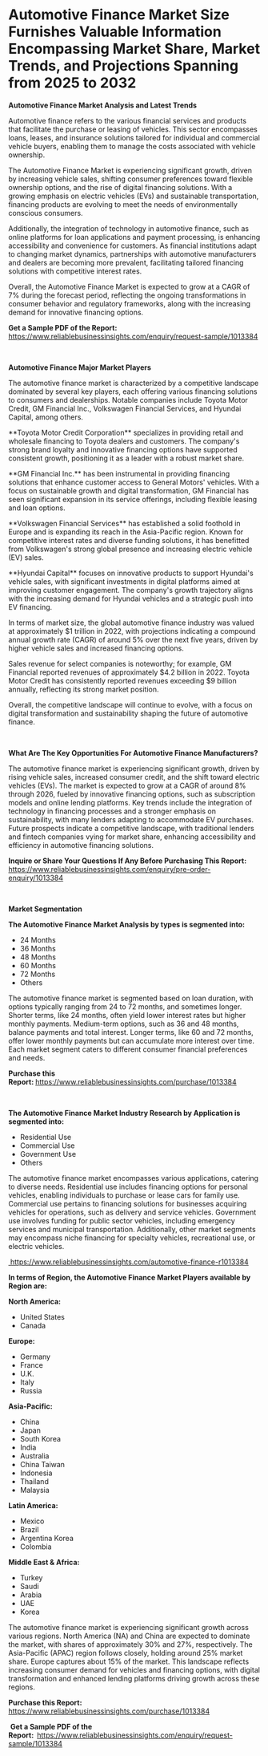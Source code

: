 <p><h1>Automotive Finance Market Size Furnishes Valuable Information Encompassing Market Share, Market Trends, and Projections Spanning from 2025 to 2032</h1></p><p><strong>Automotive Finance Market Analysis and Latest Trends</strong></p>
<p><p>Automotive finance refers to the various financial services and products that facilitate the purchase or leasing of vehicles. This sector encompasses loans, leases, and insurance solutions tailored for individual and commercial vehicle buyers, enabling them to manage the costs associated with vehicle ownership. </p><p>The Automotive Finance Market is experiencing significant growth, driven by increasing vehicle sales, shifting consumer preferences toward flexible ownership options, and the rise of digital financing solutions. With a growing emphasis on electric vehicles (EVs) and sustainable transportation, financing products are evolving to meet the needs of environmentally conscious consumers. </p><p>Additionally, the integration of technology in automotive finance, such as online platforms for loan applications and payment processing, is enhancing accessibility and convenience for customers. As financial institutions adapt to changing market dynamics, partnerships with automotive manufacturers and dealers are becoming more prevalent, facilitating tailored financing solutions with competitive interest rates. </p><p>Overall, the Automotive Finance Market is expected to grow at a CAGR of 7% during the forecast period, reflecting the ongoing transformations in consumer behavior and regulatory frameworks, along with the increasing demand for innovative financing options.</p></p>
<p><strong>Get a Sample PDF of the Report:&nbsp;</strong> <a href="https://www.reliablebusinessinsights.com/enquiry/request-sample/1013384?utm_campaign=3524&utm_medium=2&utm_source=Github&utm_content=ia&utm_term=17042025&utm_id=automotive-finance">https://www.reliablebusinessinsights.com/enquiry/request-sample/1013384</a></p>
<p>&nbsp;</p>
<p><strong>Automotive Finance Major Market Players</strong></p>
<p><p>The automotive finance market is characterized by a competitive landscape dominated by several key players, each offering various financing solutions to consumers and dealerships. Notable companies include Toyota Motor Credit, GM Financial Inc., Volkswagen Financial Services, and Hyundai Capital, among others.</p><p>**Toyota Motor Credit Corporation** specializes in providing retail and wholesale financing to Toyota dealers and customers. The company's strong brand loyalty and innovative financing options have supported consistent growth, positioning it as a leader with a robust market share. </p><p>**GM Financial Inc.** has been instrumental in providing financing solutions that enhance customer access to General Motors' vehicles. With a focus on sustainable growth and digital transformation, GM Financial has seen significant expansion in its service offerings, including flexible leasing and loan options.</p><p>**Volkswagen Financial Services** has established a solid foothold in Europe and is expanding its reach in the Asia-Pacific region. Known for competitive interest rates and diverse funding solutions, it has benefitted from Volkswagen's strong global presence and increasing electric vehicle (EV) sales.</p><p>**Hyundai Capital** focuses on innovative products to support Hyundai's vehicle sales, with significant investments in digital platforms aimed at improving customer engagement. The company's growth trajectory aligns with the increasing demand for Hyundai vehicles and a strategic push into EV financing.</p><p>In terms of market size, the global automotive finance industry was valued at approximately $1 trillion in 2022, with projections indicating a compound annual growth rate (CAGR) of around 5% over the next five years, driven by higher vehicle sales and increased financing options. </p><p>Sales revenue for select companies is noteworthy; for example, GM Financial reported revenues of approximately $4.2 billion in 2022. Toyota Motor Credit has consistently reported revenues exceeding $9 billion annually, reflecting its strong market position. </p><p>Overall, the competitive landscape will continue to evolve, with a focus on digital transformation and sustainability shaping the future of automotive finance.</p></p>
<p>&nbsp;</p>
<p><strong>What Are The Key Opportunities For Automotive Finance Manufacturers?</strong></p>
<p><p>The automotive finance market is experiencing significant growth, driven by rising vehicle sales, increased consumer credit, and the shift toward electric vehicles (EVs). The market is expected to grow at a CAGR of around 8% through 2026, fueled by innovative financing options, such as subscription models and online lending platforms. Key trends include the integration of technology in financing processes and a stronger emphasis on sustainability, with many lenders adapting to accommodate EV purchases. Future prospects indicate a competitive landscape, with traditional lenders and fintech companies vying for market share, enhancing accessibility and efficiency in automotive financing solutions.</p></p>
<p><strong>Inquire or Share Your Questions If Any Before Purchasing This Report:</strong> <a href="https://www.reliablebusinessinsights.com/enquiry/pre-order-enquiry/1013384?utm_campaign=3524&utm_medium=2&utm_source=Github&utm_content=ia&utm_term=17042025&utm_id=automotive-finance">https://www.reliablebusinessinsights.com/enquiry/pre-order-enquiry/1013384</a></p>
<p>&nbsp;</p>
<p><strong>Market Segmentation</strong></p>
<p><strong>The Automotive Finance Market Analysis by types is segmented into:</strong></p>
<p><ul><li>24 Months</li><li>36 Months</li><li>48 Months</li><li>60 Months</li><li>72 Months</li><li>Others</li></ul></p>
<p><p>The automotive finance market is segmented based on loan duration, with options typically ranging from 24 to 72 months, and sometimes longer. Shorter terms, like 24 months, often yield lower interest rates but higher monthly payments. Medium-term options, such as 36 and 48 months, balance payments and total interest. Longer terms, like 60 and 72 months, offer lower monthly payments but can accumulate more interest over time. Each market segment caters to different consumer financial preferences and needs.</p></p>
<p><strong>Purchase this Report:&nbsp;</strong><a href="https://www.reliablebusinessinsights.com/purchase/1013384?utm_campaign=3524&utm_medium=2&utm_source=Github&utm_content=ia&utm_term=17042025&utm_id=automotive-finance">https://www.reliablebusinessinsights.com/purchase/1013384</a></p>
<p>&nbsp;</p>
<p><strong>The Automotive Finance Market Industry Research by Application is segmented into:</strong></p>
<p><ul><li>Residential Use</li><li>Commercial Use</li><li>Government Use</li><li>Others</li></ul></p>
<p><p>The automotive finance market encompasses various applications, catering to diverse needs. Residential use includes financing options for personal vehicles, enabling individuals to purchase or lease cars for family use. Commercial use pertains to financing solutions for businesses acquiring vehicles for operations, such as delivery and service vehicles. Government use involves funding for public sector vehicles, including emergency services and municipal transportation. Additionally, other market segments may encompass niche financing for specialty vehicles, recreational use, or electric vehicles.</p></p>
<p><a href="https://www.reliablebusinessinsights.com/automotive-finance-r1013384?utm_campaign=3524&utm_medium=2&utm_source=Github&utm_content=ia&utm_term=17042025&utm_id=automotive-finance">&nbsp;https://www.reliablebusinessinsights.com/automotive-finance-r1013384</a></p>
<p><strong>In terms of Region, the Automotive Finance Market Players available by Region are:</strong></p>
<p>
    <p> <strong> North America: </strong>
        <ul>
            <li>United States</li>
            <li>Canada</li>
        </ul>
        </p> 
    <p> <strong> Europe: </strong>
        <ul>
            <li>Germany</li>
            <li>France</li>
            <li>U.K.</li>
            <li>Italy</li>
            <li>Russia</li>
        </ul>
        </p> 
    <p> <strong> Asia-Pacific: </strong>
        <ul>
            <li>China</li>
            <li>Japan</li>
            <li>South Korea</li>
            <li>India</li>
            <li>Australia</li>
            <li>China Taiwan</li>
            <li>Indonesia</li>
            <li>Thailand</li>
            <li>Malaysia</li>
        </ul>
        </p> 
    <p> <strong> Latin America: </strong>
        <ul>
            <li>Mexico</li>
            <li>Brazil</li>
            <li>Argentina Korea</li>
            <li>Colombia</li>
        </ul>
        </p> 
    <p> <strong> Middle East & Africa: </strong>
        <ul>
            <li>Turkey</li>
            <li>Saudi</li>
            <li>Arabia</li>
            <li>UAE</li>
            <li>Korea</li>
        </ul>
    </p>
    </p>
<p><p>The automotive finance market is experiencing significant growth across various regions. North America (NA) and China are expected to dominate the market, with shares of approximately 30% and 27%, respectively. The Asia-Pacific (APAC) region follows closely, holding around 25% market share. Europe captures about 15% of the market. This landscape reflects increasing consumer demand for vehicles and financing options, with digital transformation and enhanced lending platforms driving growth across these regions.</p></p>
<p><strong>Purchase this Report: </strong><a href="https://www.reliablebusinessinsights.com/purchase/1013384?utm_campaign=3524&utm_medium=2&utm_source=Github&utm_content=ia&utm_term=17042025&utm_id=automotive-finance">https://www.reliablebusinessinsights.com/purchase/1013384</a></p>
<p>&nbsp;<strong>Get a Sample PDF of the Report:&nbsp;&nbsp;</strong><a href="https://www.reliablebusinessinsights.com/enquiry/request-sample/1013384?utm_campaign=3524&utm_medium=2&utm_source=Github&utm_content=ia&utm_term=17042025&utm_id=automotive-finance">https://www.reliablebusinessinsights.com/enquiry/request-sample/1013384</a></p>
<p><strong></strong></p>
<p><p></p><p></p><p></p></p>
